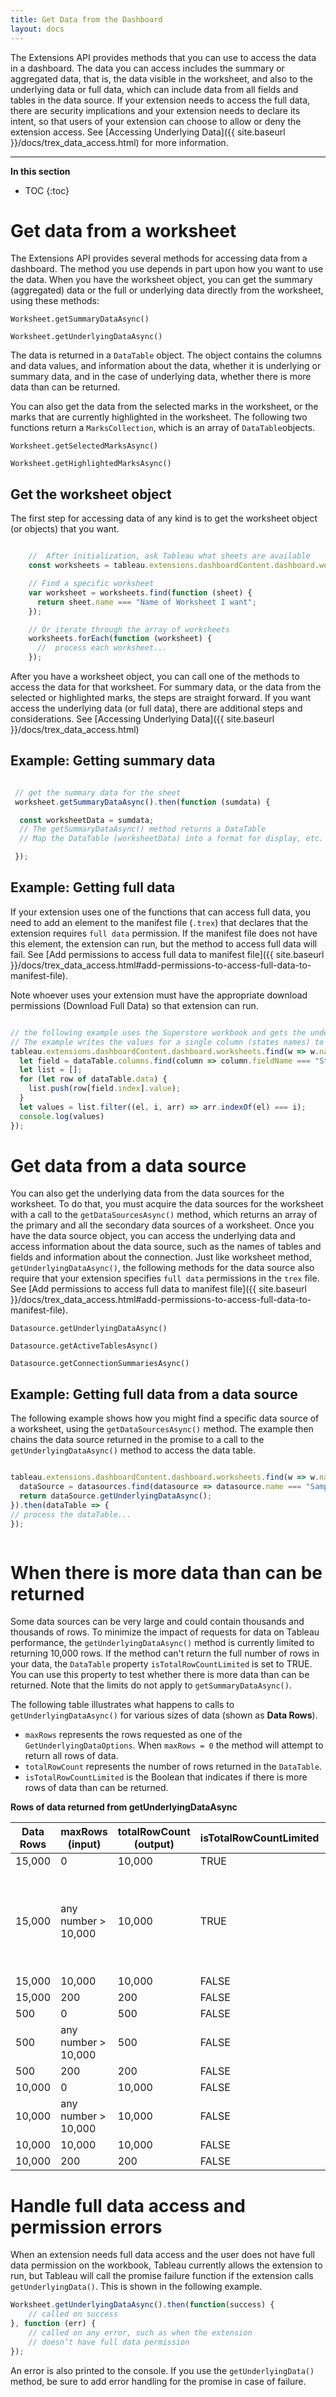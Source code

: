 ```yaml
---
title: Get Data from the Dashboard
layout: docs
---
```


The Extensions API provides methods that you can use to access the data in a dashboard.
The data you can access includes the summary or aggregated data, that is, the data visible in the worksheet, and also to the underlying data or full data, which can include data from all fields and tables in the data source. If your extension needs to access the full data, there are security implications and your extension needs to declare its intent, so that users of your extension can choose to allow or deny the extension access. See  [Accessing Underlying Data]({{ site.baseurl }}/docs/trex_data_access.html) for more information.

---
**In this section**

* TOC
{:toc}



# Get data from a worksheet

The Extensions API provides several methods for accessing data from a dashboard. The method you use depends in part upon how you want to use the data. When you have the worksheet object, you can get the summary (aggregated) data or the full or underlying data directly from the worksheet, using these methods:  

`Worksheet.getSummaryDataAsync()`

`Worksheet.getUnderlyingDataAsync()`

The data is returned in a `DataTable` object. The object contains the columns and data values, and information about the data, whether it is underlying or summary data, and in the case of underlying data, whether there is more data than can be returned. 

You can also get the data from the selected marks in the worksheet, or the marks that are currently highlighted in the worksheet. The following two functions return a `MarksCollection`, which is an array of `DataTable`objects.

`Worksheet.getSelectedMarksAsync()`

`Worksheet.getHighlightedMarksAsync()`

## Get the worksheet object

The first step for accessing data of any kind is to get the worksheet object (or objects) that you want.

```javascript

    //  After initialization, ask Tableau what sheets are available
    const worksheets = tableau.extensions.dashboardContent.dashboard.worksheets;

    // Find a specific worksheet 
    var worksheet = worksheets.find(function (sheet) {
      return sheet.name === "Name of Worksheet I want";
    });

    // Or iterate through the array of worksheets
    worksheets.forEach(function (worksheet) {
      //  process each worksheet...
    });

```

After you have a worksheet object, you can call one of the methods to access the data for that worksheet. For summary data, or the data from the selected or highlighted marks, the steps are straight forward. If you want access the underlying data (or full data), there are additional steps and considerations. See [Accessing Underlying Data]({{ site.baseurl }}/docs/trex_data_access.html)



## Example: Getting summary data

```javascript

 // get the summary data for the sheet
 worksheet.getSummaryDataAsync().then(function (sumdata) {

  const worksheetData = sumdata;
  // The getSummaryDataAsync() method returns a DataTable
  // Map the DataTable (worksheetData) into a format for display, etc.

 });

```

## Example: Getting full data

If your extension uses one of the functions that can access full data, you need to add an element to the manifest file (`.trex`) that declares that the extension requires `full data` permission. If the manifest file does not have this element, the extension can run, but the method to access full data will fail. See [Add permissions to access full data to manifest file]({{ site.baseurl }}/docs/trex_data_access.html#add-permissions-to-access-full-data-to-manifest-file).

Note whoever uses your extension must have the appropriate download permissions (Download Full Data) so that extension can run.


```javascript

// the following example uses the Superstore workbook and gets the underlying data // for a specific worksheet. 
// The example writes the values for a single column (states names) to the console. 
tableau.extensions.dashboardContent.dashboard.worksheets.find(w => w.name === "Sale Map").getUnderlyingDataAsync().then(dataTable => {
  let field = dataTable.columns.find(column => column.fieldName === "State");
  let list = [];
  for (let row of dataTable.data) {
    list.push(row[field.index].value);
  }
  let values = list.filter((el, i, arr) => arr.indexOf(el) === i);
  console.log(values)
});


```

# Get data from a data source 

You can also get the underlying data from the data sources for the worksheet. To do that, you must acquire the data sources for the worksheet with a call to the `getDataSourcesAsync()` method, which returns an array of the primary and all the secondary data sources of a worksheet. Once you have the data source object, you can access the underlying data and access information about the data source, such as the names of tables and fields and information about the connection. Just like worksheet method, `getUnderlyingDataAsync()`, the following methods for the data source also require that your extension specifies `full data` permissions in the `trex` file. See [Add permissions to access full data to manifest file]({{ site.baseurl }}/docs/trex_data_access.html#add-permissions-to-access-full-data-to-manifest-file).

`Datasource.getUnderlyingDataAsync()`

`Datasource.getActiveTablesAsync()`

`Datasource.getConnectionSummariesAsync()`


## Example: Getting full data from a data source

The following example shows how you might find a specific data source of a worksheet, using the `getDataSourcesAsync()` method. The example then chains the data source returned in the promise to a call to the `getUnderlyingDataAsync()` method to access the data table. 

```javascript

tableau.extensions.dashboardContent.dashboard.worksheets.find(w => w.name === "Sale Map").getDataSourcesAsync().then(datasources => {
  dataSource = datasources.find(datasource => datasource.name === "Sample - Superstore");
  return dataSource.getUnderlyingDataAsync();
}).then(dataTable => {
// process the dataTable...
});



```


# When there is more data than can be returned

Some data sources can be very large and could contain thousands and thousands of rows. To minimize the impact of requests for data on Tableau performance, the `getUnderlyingDataAsync()` method is currently limited to returning 10,000 rows. If the method can't return the full number of rows in your data, the `DataTable` property `isTotalRowCountLimited` is set to TRUE. You can use this property to test whether there is more data than can be returned. Note that the limits do not apply to `getSummaryDataAsync()`.

The following table illustrates what happens to calls to `getUnderlyingDataAsync()` for various sizes of data (shown as **Data Rows**). 

* `maxRows` represents the rows requested as one of the `GetUnderlyingDataOptions`. When `maxRows = 0` the method will attempt to return all rows of data.  
* `totalRowCount` represents the number of rows returned in the `DataTable`.
* `isTotalRowCountLimited` is the Boolean that indicates if there is more rows of data than can be returned. 


**Rows of data returned from getUnderlyingDataAsync**

| Data Rows | maxRows (input)        | totalRowCount (output) | isTotalRowCountLimited | Comments                                                |
|-----------|------------------------|------------------------|------------------------|---------------------------------------------------------|
| 15,000    | 0                      | 10,000                 | TRUE                   |                                                         |
| 15,000    | any number &gt; 10,000 | 10,000                 | TRUE                   | Any number greater than 10,000 exceeds the return limit |
| 15,000    | 10,000                 | 10,000                 | FALSE                  |                                                         |
| 15,000    | 200                    | 200                    | FALSE                  |                                                         |
| 500       | 0                      | 500                    | FALSE                  |                                                         |
| 500       | any number &gt; 10,000 | 500                    | FALSE                  |                                                         |
| 500       | 200                    | 200                    | FALSE                  |                                                         |
| 10,000    | 0                      | 10,000                 | FALSE                  |                                                         |
| 10,000    | any number &gt; 10,000 | 10,000                 | FALSE                  |                                                         |
| 10,000    | 10,000                 | 10,000                 | FALSE                  |                                                         |
| 10,000    | 200                    | 200                    | FALSE                  |                                                         |








# Handle full data access and permission errors

When an extension needs full data access and the user does not have full data permission on the workbook, Tableau currently allows the extension to run, but Tableau will call the promise failure function if the extension calls `getUnderlyingData()`. This is shown in the following example.

```Javascript
Worksheet.getUnderlyingDataAsync().then(function(success) {
    // called on success
}, function (err) {
    // called on any error, such as when the extension 
    // doesn’t have full data permission
});

```

An error is also printed to the console. If you use the `getUnderlyingData()` method, be sure to add error handling for the promise in case of failure.
